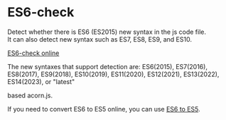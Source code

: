 # ES6-check

Detect whether there is ES6 (ES2015) new syntax in the js code file.  
It can also detect new syntax such as ES7, ES8, ES9, and ES10.  

[ES6-check online](https://jstool.gitlab.io/es6-check/)  

The new syntaxes that support detection are: ES6(2015), ES7(2016), ES8(2017), ES9(2018), ES10(2019), ES11(2020), ES12(2021), ES13(2022), ES14(2023), or "latest"  

based acorn.js.  

If you need to convert ES6 to ES5 online, you can use [ES6 to ES5](https://jstool.gitlab.io/babel-es6-to-es5/).  
